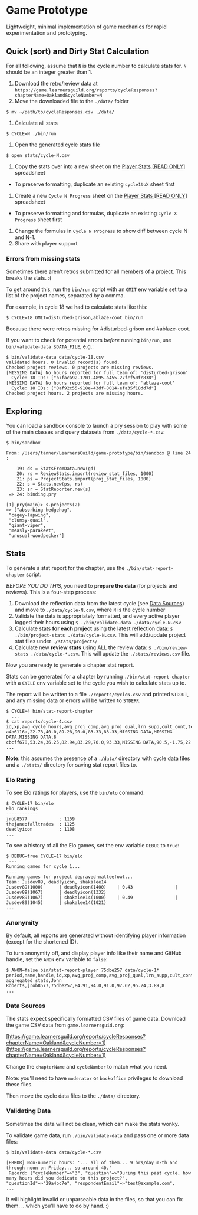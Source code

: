# Game Prototype

Lightweight, minimal implementation of game mechanics for rapid experimentation and prototyping.

## Quick (sort) and Dirty Stat Calculation

For all following, assume that `N` is the cycle number to calculate stats for. `N` should be an integer greater than 1.

1. Download the retro/review data at `https://game.learnersguild.org/reports/cycleResponses?chapterName=Oakland&cycleNumber=N`
1. Move the downloaded file to the `./data/` folder

  `$ mv ~/path/to/cycleResponses.csv ./data/`
1. Calculate all stats

  `$ CYCLE=N ./bin/run`
1. Open the generated cycle stats file

  `$ open stats/cycle-N.csv`
1. Copy the stats over into a new sheet on the [Player Stats [READ ONLY]](https://docs.google.com/spreadsheets/d/1OeEsKJIz86NArRsdlzJ6qVhxzQwfmdm2yoFdoxguiuw/edit#gid=1404536392) spreadsheet
  - To preserve formatting, duplicate an existing `cycle1toX` sheet first
1. Create a new `Cycle N Progress` sheet on the [Player Stats [READ ONLY]](https://docs.google.com/spreadsheets/d/1OeEsKJIz86NArRsdlzJ6qVhxzQwfmdm2yoFdoxguiuw/edit#gid=1404536392) spreadsheet
  - To preserve formatting and formulas, duplicate an existing `Cycle X Progress` sheet first
1. Change the formulas in `Cycle N Progress` to show diff between cycle N and N-1.
1. Share with player support

### Errors from missing stats

Sometimes there aren't retros submitted for all members of a project. This breaks the stats. :(

To get around this, run the `bin/run` script with an `OMIT` env variable set to a list of the project names, separated by a comma.

For example, in cycle 18 we had to calculate stats like this:

```
$ CYCLE=18 OMIT=disturbed-grison,ablaze-coot bin/run
```

Because there were retros missing for #disturbed-grison and #ablaze-coot.

If you want to check for potential errors _before_ running `bin/run`, use `bin/validate-data $DATA_FILE`, e.g.:

```
$ bin/validate-data data/cycle-18.csv
Validated hours. 0 invalid record(s) found.
Checked project reviews. 0 projects are missing reviews.
[MISSING DATA] No hours reported for full team of: 'disturbed-grison'
  Cycle: 18 IDs: ["b7faca92-1701-4895-a455-27fcf50fc838"]
[MISSING DATA] No hours reported for full team of: 'ablaze-coot'
  Cycle: 18 IDs: ["0af92c55-918e-43df-8014-efa35f18dd7d"]
Checked project hours. 2 projects are missing hours.
```

## Exploring

You can load a sandbox console to launch a pry session to play with some of the main classes and query datasets from `./data/cycle-*.csv`:

```shell-session
$ bin/sandbox

From: /Users/tanner/LearnersGuild/game-prototype/bin/sandbox @ line 24 :

    19: ds = StatsFromData.new(gd)
    20: rs = ReviewStats.import(review_stat_files, 1000)
    21: ps = ProjectStats.import(proj_stat_files, 1000)
    22: s = Stats.new(ps, rs)
    23: sr = StatReporter.new(s)
 => 24: binding.pry

[1] pry(main)> s.projects(2)
=> ["absorbing-hedgehog",
 "cagey-lapwing",
 "clumsy-quail",
 "giant-viper",
 "measly-parakeet",
 "unusual-woodpecker"]
```

## Stats

To generate a stat report for the chapter, use the `./bin/stat-report-chapter` script.

_BEFORE YOU DO THIS_, you need to **prepare the data** (for projects and reviews). This is a four-step process:

1. Download the reflection data from the latest cycle (see [Data Sources](#data-sources)) and move to `./data/cycle-N.csv`, where `N` is the cycle number
1. Validate the data is appropriately formatted, and every active player logged their hours using `$ ./bin/validate-data ./data/cycle-N.csv`
1. Calculate stats **for each project** using the latest reflection data: `$ ./bin/project-stats ./data/cycle-N.csv`. This will add/update project stat files under `./stats/projects/`
1. Calculate new **review stats** using ALL the review data: `$ ./bin/review-stats ./data/cycle-*.csv`. This will update the `./stats/reviews.csv` file.

Now you are ready to generate a chapter stat report.

Stats can be generated for a chapter by running `./bin/stat-report-chapter` with a `CYCLE` env variable set to the cycle you wish to calculate stats up to.

The report will be written to a file `./reports/cycleN.csv` and printed `STDOUT`, and any missing data or errors will be written to `STDERR`.

```shell-session
$ CYCLE=4 bin/stat-report-chapter
  ...
$ cat reports/cycle-4.csv
id,xp,avg_cycle_hours,avg_proj_comp,avg_proj_qual,lrn_supp,cult_cont,team_play,est_accuracy,est_bias,no_proj_rvws
a4b6116a,22.78,40.0,89.28,90.0,83.33,83.33,MISSING DATA,MISSING DATA,MISSING DATA,8
cbcff678,53.24,36.25,82.94,83.29,70.0,93.33,MISSING DATA,90.5,-1.75,22
...
```

**Note**: this assumes the presence of a `./data/` directory with cycle data files and a `./stats/` directory for saving stat report files to.

### Elo Rating

To see Elo ratings for players, use the `bin/elo` command:

```shell-session
$ CYCLE=17 bin/elo
Elo rankings
------------
jrob8577            : 1159
thejaneofalltrades  : 1125
deadlyicon          : 1108
...
```

To see a history of all the Elo games, set the env variable `DEBUG` to `true`:

```shell-session
$ DEBUG=true CYCLE=17 bin/elo
 ---
Running games for cycle 1...
 ---
Running games for project depraved-malleefowl...
Team: Jusdev89, deadlyicon, shakalee14
Jusdev89(1000)      | deadlyicon(1400)    | 0.43                | Jusdev89(1067)      | deadlyicon(1332)    
Jusdev89(1067)      | shakalee14(1000)    | 0.49                | Jusdev89(1045)      | shakalee14(1021)    
...
```

### Anonymity

By default, all reports are generated without identifying player information (except for the shortened ID).

To turn anonymity off, and display player info like their name and GitHub handle, set the `ANON` env variable to `false`:

```shell-session
$ ANON=false bin/stat-report-player 75dbe257 data/cycle-1*
period,name,handle,id,xp,avg_proj_comp,avg_proj_qual,lrn_supp,cult_cont,est_accuracy,no_proj_rvws
aggregated stats,John Roberts,jrob8577,75dbe257,84.91,94.0,91.0,97.62,95.24,3.89,8
...
```

### Data Sources

The stats expect specifically formatted CSV files of game data. Download the game CSV data from `game.learnersguid.org`:

[https://game.learnersguild.org/reports/cycleResponses?chapterName=Oakland&cycleNumber=1](https://game.learnersguild.org/reports/cycleResponses?chapterName=Oakland&cycleNumber=1)

Change the `chapterName` and `cycleNumber` to match what you need.

Note: you'll need to have `moderator` or `backoffice` privileges to download these files.

Then move the cycle data files to the `./data/` directory.

### Validating Data

Sometimes the data will not be clean, which can make the stats wonky.

To validate game data, run `./bin/validate-data` and pass one or more data files:

```shell-session
$ bin/validate-data data/cycle-*.csv

[ERROR] Non-numeric hours: '... all of them... 9 hrs/day m-th and through noon on Friday... so around 40.'
 Record: {"cycleNumber"=>"3", "question"=>"During this past cycle, how many hours did you dedicate to this project?", "questionId"=>"29a4bc7e", "respondentEmail"=>"test@example.com",
...
```

It will highlight invalid or unparseable data in the files, so that you can fix them. ...which you'll have to do by hand. :)

